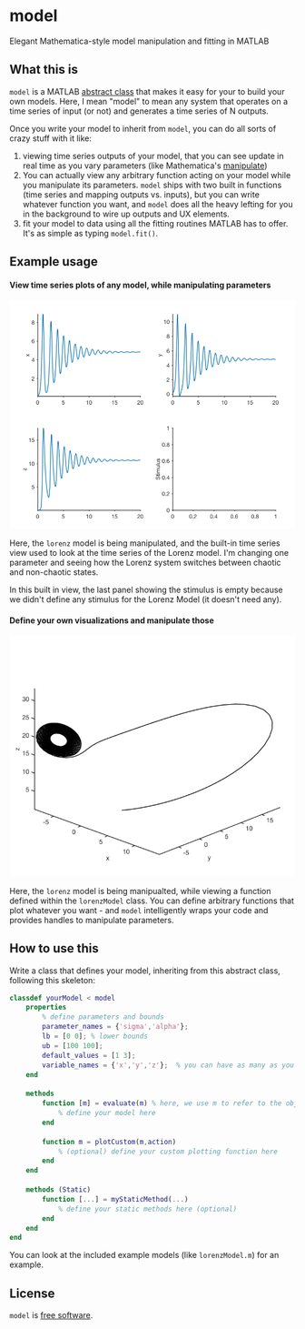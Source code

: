 # model

Elegant Mathematica-style model manipulation and fitting in MATLAB 

## What this is

`model` is a MATLAB [abstract class](https://www.mathworks.com/help/matlab/matlab_oop/abstract-classes-and-interfaces.html) that makes it easy for your to build your own models. Here, I mean "model" to mean any system that operates on a time series of input (or not) and generates a time series of N outputs. 

Once you write your model to inherit from `model`, you can do all sorts of crazy stuff with it like:

1. viewing time series outputs of your model, that you can see update in real time as you vary parameters (like Mathematica's [manipulate](https://reference.wolfram.com/language/ref/Manipulate.html))
2. You can actually view any arbitrary function acting on your model while you manipulate its parameters. `model` ships with two built in functions (time series and mapping outputs vs. inputs), but you can write whatever function you want, and `model` does all the heavy lefting for you in the background to wire up outputs and UX elements. 
3. fit your model to data using all the fitting routines MATLAB has to offer. It's as simple as typing `model.fit()`. 

## Example usage

#### View time series plots of any model, while manipulating parameters

![](./images/lorenz-time-series.gif)

Here, the `lorenz` model is being manipulated, and the built-in time series view used to look at the time series of the Lorenz model. I'm changing one parameter and seeing how the Lorenz system switches between chaotic and non-chaotic states. 

In this built in view, the last panel showing the stimulus is empty because we didn't define any stimulus for the Lorenz Model (it doesn't need any). 

#### Define your own visualizations and manipulate those

![](./images/lorenz-butterfly.gif)

Here, the `lorenz` model is being manipualted, while viewing a function defined within the `lorenzModel` class. You can define arbitrary functions that plot whatever you want - and `model` intelligently wraps your code and provides handles to manipulate parameters. 

## How to use this

Write a class that defines your model, inheriting from this abstract class, following this skeleton:

```matlab
classdef yourModel < model
	properties
		% define parameters and bounds
		parameter_names = {'sigma','alpha'};
		lb = [0 0]; % lower bounds
		ub = [100 100];
		default_values = [1 3];
		variable_names = {'x','y','z'};  % you can have as many as you want, and name them anything
	end 

	methods
		function [m] = evaluate(m) % here, we use m to refer to the object (like obj in Python)
			% define your model here
		end 

		function m = plotCustom(m,action)
			% (optional) define your custom plotting function here
		end
 	end 

 	methods (Static)
 		function [...] = myStaticMethod(...)
 			% define your static methods here (optional)
 		end
 	end
end 
```

You can look at the included example models (like `lorenzModel.m`) for an example. 



## License 

`model` is [free software](https://www.gnu.org/licenses/gpl-3.0.en.html).

 